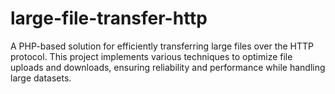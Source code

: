# large-file-transfer-http
A PHP-based solution for efficiently transferring large files over the HTTP protocol. This project implements various techniques to optimize file uploads and downloads, ensuring reliability and performance while handling large datasets.
